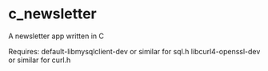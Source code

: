 # c_newsletter
A newsletter app written in C


Requires:
default-libmysqlclient-dev or similar for sql.h
libcurl4-openssl-dev or similar for curl.h

